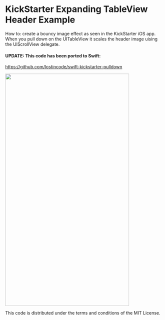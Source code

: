 # KickStarter Expanding TableView Header Example
How to: create a bouncy image effect as seen in the KickStarter iOS app. When you pull down on the UITableView it scales the header image uising the UIScrollView delegate.

#### UPDATE: This code has been ported to Swift:
https://github.com/lostincode/swift-kickstarter-pulldown

<img src="http://wrichards.com/github/ios-kickstarter/kickstarter.png" width="396" height="744">

This code is distributed under the terms and conditions of the MIT License.

